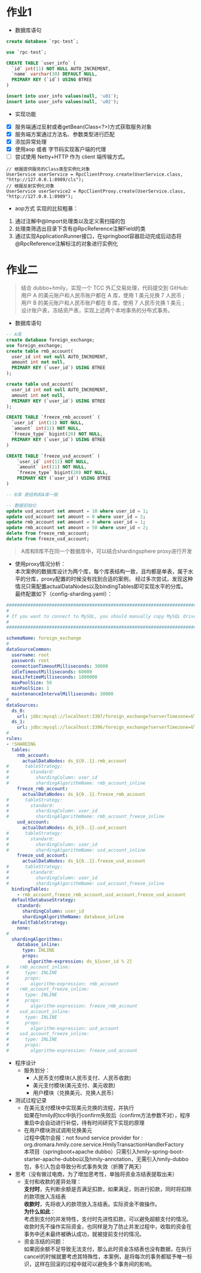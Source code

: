 # 作业1
- 数据库语句
```sql
create database `rpc-test`;

use `rpc-test`;

CREATE TABLE `user_info` (
  `id` int(11) NOT NULL AUTO_INCREMENT,
  `name` varchar(30) DEFAULT NULL,
  PRIMARY KEY (`id`) USING BTREE
)

insert into user_info values(null, 'u01');
insert into user_info values(null, 'u02');

```
- 实现功能
- [x] 服务端通过反射或者getBean(Class<?>)方式获取服务对象
- [x] 服务端方案通过方法名、参数类型进行匹配
- [x] 添加异常处理
- [x] 使用aop 或者 字节码实现客户端的代理
- [ ] 尝试使用 Netty+HTTP 作为 client 端传输方式。

```
// 根据提供服务的Class类型实例化对象
UserService userService = RpcClientProxy.create(UserService.class, "http://127.0.0.1:8989/cls");
// 根据反射实例化对象
UserService userService2 = RpcClientProxy.create(UserService.class, "http://127.0.0.1:8989");
```
- aop方式
实现的比较粗暴：   
1. 通过注解中@Import处理类以及定义需扫描的包
2. 处理类筛选出目录下含有@RpcReference注解Field的类
3. 通过实现ApplicationRunner接口，在springboot容器启动完成后动态将@RpcReference注解标注的对象进行实例化

# 作业二
> 结合 dubbo+hmily，实现一个 TCC 外汇交易处理，代码提交到 GitHub:   
> 用户 A 的美元账户和人民币账户都在 A 库，使用 1 美元兑换 7 人民币 ;   
> 用户 B 的美元账户和人民币账户都在 B 库，使用 7 人民币兑换 1 美元 ;   
> 设计账户表，冻结资产表，实现上述两个本地事务的分布式事务。
- 数据库语句
```sql
-- A库
create database foreign_exchange;
use foreign_exchange;
create table rmb_account(
  user_id int not null AUTO_INCREMENT,
  amount int not null,
  PRIMARY KEY (`user_id`) USING BTREE
);

create table usd_account(
  user_id int not null AUTO_INCREMENT,
  amount int not null,
  PRIMARY KEY (`user_id`) USING BTREE
);

CREATE TABLE `freeze_rmb_account` (
  `user_id` int(11) NOT NULL,
  `amount` int(11) NOT NULL,
  `freeze_type` bigint(20) NOT NULL,
  PRIMARY KEY (`user_id`) USING BTREE
)

CREATE TABLE `freeze_usd_account` (
    `user_id` int(11) NOT NULL,
    `amount` int(11) NOT NULL,
    `freeze_type` bigint(20) NOT NULL,
    PRIMARY KEY (`user_id`) USING BTREE
)

-- B库 表结构和A库一致

-- 数据初始化
update usd_account set amount = 10 where user_id = 1;
update usd_account set amount = 0 where user_id = 2;
update rmb_account set amount = 0 where user_id = 1;
update rmb_account set amount = 50 where user_id = 2;
delete from freeze_rmb_account;
delete from freeze_usd_account;

```
> A库和B库不在同一个数据库中，可以结合shardingsphere proxy进行开发
- 使用proxy情况分析：   
本次案例的数据库设计为两个库，每个库表结构一致，且均都是单表，属于水平的分库，proxy配置的时候没有找到合适的案例，
经过多次尝试，发现这种情况只需配置actualDataNodes以及bindingTables即可实现水平的分库。   
最终配置如下（config-sharding.yaml）：   
```yaml
######################################################################################################
#
# If you want to connect to MySQL, you should manually copy MySQL driver to lib directory.
#
######################################################################################################

schemaName: foreign_exchange
#
dataSourceCommon:
  username: root
  password: root
  connectionTimeoutMilliseconds: 30000
  idleTimeoutMilliseconds: 60000
  maxLifetimeMilliseconds: 1800000
  maxPoolSize: 50
  minPoolSize: 1
  maintenanceIntervalMilliseconds: 30000
#
dataSources:
  ds_0:
    url: jdbc:mysql://localhost:3307/foreign_exchange?serverTimezone=UTC&useSSL=false
  ds_1:
    url: jdbc:mysql://localhost:3306/foreign_exchange?serverTimezone=UTC&useSSL=false
#
rules:
- !SHARDING
  tables:
    rmb_account:
      actualDataNodes: ds_${0..1}.rmb_account
#      tableStrategy:
#        standard:
#          shardingColumn: user_id
#          shardingAlgorithmName: rmb_account_inline
    freeze_rmb_account:
      actualDataNodes: ds_${0..1}.freeze_rmb_account
#      tableStrategy:
#        standard:
#          shardingColumn: user_id
#          shardingAlgorithmName: rmb_account_freeze_inline
    usd_account:
      actualDataNodes: ds_${0..1}.usd_account
#      tableStrategy:
#        standard:
#          shardingColumn: user_id
#          shardingAlgorithmName: usd_account_inline
    freeze_usd_account:
      actualDataNodes: ds_${0..1}.freeze_usd_account
#      tableStrategy:
#        standard:
#          shardingColumn: user_id
#          shardingAlgorithmName: usd_account_freeze_inline 
  bindingTables:
    - rmb_account,freeze_rmb_account,usd_account,freeze_usd_account
  defaultDatabaseStrategy:
    standard:
      shardingColumn: user_id
      shardingAlgorithmName: database_inline
  defaultTableStrategy:
    none:
#  
  shardingAlgorithms:
    database_inline:
      type: INLINE
      props:
        algorithm-expression: ds_${user_id % 2}
#    rmb_account_inline:
#      type: INLINE
#      props:
#        algorithm-expression: rmb_account
#    rmb_account_freeze_inline:
#      type: INLINE
#      props:
#        algorithm-expression: freeze_rmb_account
#    usd_account_inline:
#      type: INLINE
#      props:
#        algorithm-expression: usd_account
#    usd_account_freeze_inline:
#      type: INLINE
#      props:
#        algorithm-expression: freeze_usd_account

```
- 程序设计   
  - 服务划分：
    - 人民币支付模块(人民币支付、人民币收款)
    - 美元支付模块(美元支付、美元收款)
    - 用户模块（兑换美元、兑换人民币）
- 测试过程记录
  - 在美元支付模块中实现美元兑换的流程，并执行   
  如果在hmily的tcc中执行confirm失败后（confirm方法参数不对），程序重启中会自动进行补偿，待有时间研究下实现的原理
  - 在用户模块测试调用兑换美元   
  过程中偶尔会报：not found service provider for : org.dromara.hmily.core.service.HmilyTransactionHandlerFactory   
  本项目（springboot+apache dubbo）只需引入hmily-spring-boot-starter-apache-dubbo以及hmily-annotation，无需引入hmily-dubbo包，多引入包会导致分布式事务失效（折腾了两天）
- 思考（没有做过电商，为了增加思考性，单独将资金冻结表提取出来）
  - 支付和收款的差异处理：   
  **支付时**，先判断余额是否满足扣款，如果满足，则进行扣款，同时将扣除的款项放入冻结表   
  **收款时**，先将收入的款项放入冻结表。实际资金不做操作。   
  **为什么如此**：   
  考虑到支付的并发特性，支付时先进性扣款，可以避免超额支付的情况。   
  收款时先不操作实际资金，也同样是为了防止并发过程中，收取的资金在事务中还未最终被确认成功，就被提前支付的情况。   
  - 资金冻结的问题：   
  如果因余额不足导致无法支付，那么此时资金冻结表也没有数据，在执行cancel的时候就要考虑其特殊性，本案例，是将每次的事务都赋予唯一标识，这样在回滚的过程中就可以避免多个事务间的影响。


